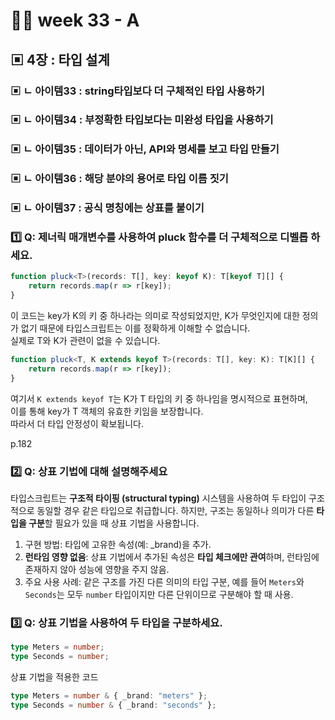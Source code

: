 # 👨‍🏫 week 33 - A

## ▣ 4장 : 타입 설계

### ▣ ㄴ 아이템33 : string타입보다 더 구체적인 타입 사용하기

### ▣ ㄴ 아이템34 : 부정확한 타입보다는 미완성 타입을 사용하기

### ▣ ㄴ 아이템35 : 데이터가 아닌, API와 명세를 보고 타입 만들기

### ▣ ㄴ 아이템36 : 해당 분야의 용어로 타입 이름 짓기

### ▣ ㄴ 아이템37 : 공식 명칭에는 상표를 붙이기

### 1️⃣ Q: **제너릭 매개변수를 사용하여 pluck 함수를 더 구체적으로 디벨롭 하세요.**

```ts
function pluck<T>(records: T[], key: keyof K): T[keyof T][] {
    return records.map(r => r[key]);
}
```

이 코드는 key가 K의 키 중 하나라는 의미로 작성되었지만, K가 무엇인지에 대한 정의가 없기 때문에 타입스크립트는 이를 정확하게 이해할 수 없습니다.  
실제로 T와 K가 관련이 없을 수 있습니다.

```ts
function pluck<T, K extends keyof T>(records: T[], key: K): T[K][] {
    return records.map(r => r[key]);
}
```

여기서 `K extends keyof T`는 K가 T 타입의 키 중 하나임을 명시적으로 표현하며,  
이를 통해 key가 T 객체의 유효한 키임을 보장합니다.  
따라서 더 타입 안정성이 확보됩니다.

p.182

### 2️⃣ Q: **상표 기법에 대해 설명해주세요**

타입스크립트는 **구조적 타이핑 (structural typing)** 시스템을 사용하여 두 타입이 구조적으로 동일할 경우 같은 타입으로 취급합니다.
하지만, 구조는 동일하나 의미가 다른 **타입을 구분**할 필요가 있을 때 상표 기법을 사용합니다.

1. 구현 방법: 타입에 고유한 속성(예: \_brand)을 추가.
2. **런타임 영향 없음**: 상표 기법에서 추가된 속성은 **타입 체크에만 관여**하며, 런타임에 존재하지 않아 성능에 영향을 주지 않음.
3. 주요 사용 사례: 같은 구조를 가진 다른 의미의 타입 구분, 예를 들어 `Meters`와 `Seconds`는 모두 `number` 타입이지만 다른 단위이므로 구분해야 할 때 사용.

### 3️⃣ Q: **상표 기법을 사용하여 두 타입을 구분하세요.**

```ts
type Meters = number;
type Seconds = number;
```

상표 기법을 적용한 코드

```ts
type Meters = number & { _brand: "meters" };
type Seconds = number & { _brand: "seconds" };
```
